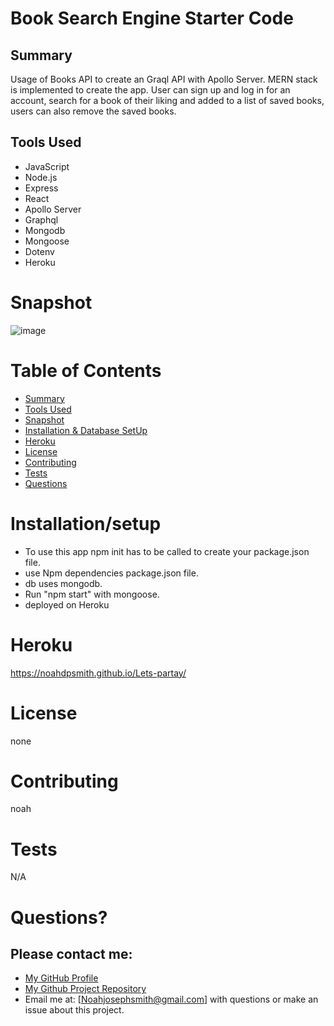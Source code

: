 # Book Search Engine Starter Code

## Summary

Usage of Books API to create an Graql API with Apollo Server. MERN stack is implemented to create the app. User can sign up and log in for an account, search for a book of their liking and added to a list of saved books, users can also remove the saved books.

## Tools Used

* JavaScript
* Node.js
* Express
* React
* Apollo Server
* Graphql
* Mongodb
* Mongoose
* Dotenv
* Heroku



# Snapshot

![image](https://user-images.githubusercontent.com/88944710/155431891-75390b9e-fe72-43d8-b371-c56cc7fd4d89.png)






# Table of Contents 
* [Summary](#Summary)
* [Tools Used](#Tools)
* [Snapshot](#Snapshot)
* [Installation & Database SetUp](#Installation)
* [Heroku](#Heroku)
* [License](#license)
* [Contributing](#contributing)
* [Tests](#tests)
* [Questions](#questions)

# Installation/setup
* To use this app npm init has to be called to create your package.json file.
* use Npm dependencies  package.json file.
* db uses mongodb.
* Run "npm start" with mongoose.
* deployed on Heroku

# Heroku


https://noahdpsmith.github.io/Lets-partay/

# License
none

# Contributing
noah

# Tests
N/A

# Questions?
## Please contact me:
  * [My GitHub Profile](https://github.com/Noahdpsmith)
  * [My Github Project Repository](https://github.com/Noahdpsmith/Lets-partay/)
  * Email me at: [Noahjosephsmith@gmail.com] with questions or make an issue about this project.

